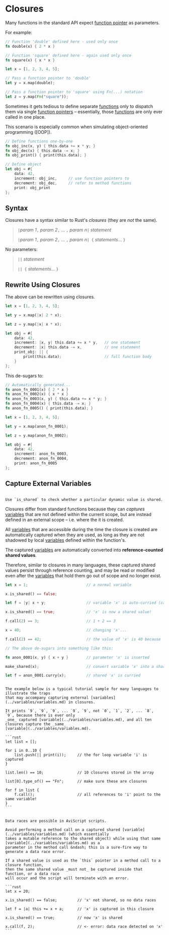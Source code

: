 Closures
========

Many functions in the standard API expect [function pointer](../types/fn-ptr.md) as parameters.

For example:

```rust
// Function 'double' defined here - used only once
fn double(x) { 2 * x }

// Function 'square' defined here - again used only once
fn square(x) { x * x }

let x = [1, 2, 3, 4, 5];

// Pass a function pointer to 'double'
let y = x.map(double);

// Pass a function pointer to 'square' using Fn(...) notation
let z = y.map(Fn("square"));
```

Sometimes it gets tedious to define separate [functions](../functions/functions.md) only to dispatch them via
single [function pointers](../types/fn-ptr.md) &ndash; essentially, those [functions](../functions/functions.md) are only
ever called in one place.

This scenario is especially common when simulating object-oriented programming ([OOP]).

```rust
// Define functions one-by-one
fn obj_inc(x, y) { this.data += x * y; }
fn obj_dec(x) { this.data -= x; }
fn obj_print() { print(this.data); }

// Define object
let obj = #{
    data: 42,
    increment: obj_inc,     // use function pointers to
    decrement: obj_dec,     // refer to method functions
    print: obj_print
};
```

Syntax
------

Closures have a syntax similar to Rust's _closures_ (they are _not_ the same).

> `|`_param 1_`,` _param 2_`,` ... `,` _param n_`|` _statement_  
>
> `|`_param 1_`,` _param 2_`,` ... `,` _param n_`| {` _statements_... `}`  

No parameters:

> `||` _statement_  
>
> `|| {` _statements_... `}`


Rewrite Using Closures
----------------------

The above can be rewritten using closures.

```rust
let x = [1, 2, 3, 4, 5];

let y = x.map(|x| 2 * x);

let z = y.map(|x| x * x);

let obj = #{
    data: 42,
    increment: |x, y| this.data += x * y,   // one statement
    decrement: |x| this.data -= x,          // one statement
    print_obj: || {
        print(this.data);                   // full function body
    }
};
```

This de-sugars to:

```rust
// Automatically generated...
fn anon_fn_0001(x) { 2 * x }
fn anon_fn_0002(x) { x * x }
fn anon_fn_0003(x, y) { this.data += x * y; }
fn anon_fn_0004(x) { this.data -= x; }
fn anon_fn_0005() { print(this.data); }

let x = [1, 2, 3, 4, 5];

let y = x.map(anon_fn_0001);

let z = y.map(anon_fn_0002);

let obj = #{
    data: 42,
    increment: anon_fn_0003,
    decrement: anon_fn_0004,
    print: anon_fn_0005
};
```

Capture External Variables
--------------------------

~~~admonish tip.side "Tip: `is_shared`"

Use `is_shared` to check whether a particular dynamic value is shared.
~~~

Closures differ from standard functions because they can _captures_ [variables](../variables/variables.md) that
are not defined within the current scope, but are instead defined in an external scope &ndash; i.e.
where the it is created.

All [variables](../variables/variables.md) that are accessible during the time the closure is created are
automatically captured when they are used, as long as they are not shadowed by local
[variables](../variables/variables.md) defined within the function's.

The captured [variables](../variables/variables.md) are automatically converted into **reference-counted shared values**.

Therefore, similar to closures in many languages, these captured shared values persist through
reference counting, and may be read or modified even after the [variables](../variables/variables.md) that hold
them go out of scope and no longer exist.

```rust
let x = 1;                          // a normal variable

x.is_shared() == false;

let f = |y| x + y;                  // variable 'x' is auto-curried (captured) into 'f'

x.is_shared() == true;              // 'x' is now a shared value!

f.call(2) == 3;                     // 1 + 2 == 3

x = 40;                             // changing 'x'...

f.call(2) == 42;                    // the value of 'x' is 40 because 'x' is shared

// The above de-sugars into something like this:

fn anon_0001(x, y) { x + y }        // parameter 'x' is inserted

make_shared(x);                     // convert variable 'x' into a shared value

let f = anon_0001.curry(x);         // shared 'x' is curried
```


~~~admonish bug "Beware: Captured variables are truly shared"

The example below is a typical tutorial sample for many languages to illustrate the traps
that may accompany capturing external [variables](../variables/variables.md) in closures.

It prints `9`, `9`, `9`, ... `9`, `9`, not `0`, `1`, `2`, ... `8`, `9`, because there is ever only
_one_ captured [variable](../variables/variables.md), and all ten closures capture the _same_
[variable](../variables/variables.md).

```rust
let list = [];

for i in 0..10 {
    list.push(|| print(i));     // the for loop variable 'i' is captured
}

list.len() == 10;               // 10 closures stored in the array

list[0].type_of() == "Fn";      // make sure these are closures

for f in list {
    f.call();                   // all references to 'i' point to the same variable!
}
```
~~~

~~~admonish danger "Prevent data races"

Data races are possible in AviScript scripts.

Avoid performing a method call on a captured shared [variable](../variables/variables.md) (which essentially
takes a mutable reference to the shared object) while using that same [variable](../variables/variables.md) as a
parameter in the method call &ndash; this is a sure-fire way to generate a data race error.

If a shared value is used as the `this` pointer in a method call to a closure function,
then the same shared value _must not_ be captured inside that function, or a data race
will occur and the script will terminate with an error.

```rust
let x = 20;

x.is_shared() == false;         // 'x' not shared, so no data races

let f = |a| this += x + a;      // 'x' is captured in this closure

x.is_shared() == true;          // now 'x' is shared

x.call(f, 2);                   // <- error: data race detected on 'x'
```
~~~

